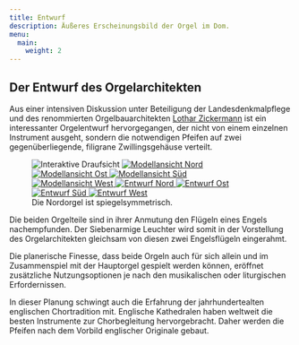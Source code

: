 ```yaml
---
title: Entwurf
description: Äußeres Erscheinungsbild der Orgel im Dom.
menu:
  main:
    weight: 2
---
```


## Der Entwurf des Orgelarchitekten
Aus einer intensiven Diskussion unter Beteiligung der Landesdenkmalpflege 
und des renommierten Orgelbauarchitekten [Lothar Zickermann](https://orgelarchitektur-zickermann.de/) 
ist ein interessanter Orgelentwurf hervorgegangen, der nicht von einem einzelnen Instrument ausgeht, 
sondern die notwendigen Pfeifen auf zwei gegenüberliegende, filigrane Zwillingsgehäuse verteilt. 

<figure id="organ-layout">
    <div id="map">
        <img src="/design/layout-600px.png" alt="Interaktive Draufsicht">
        <a href="/model/north.jpg">
            <img src="/model/north-100px.jpg" alt="Modellansicht Nord" id="organ-model-north">
        </a>
        <a href="/model/east-mirrored.jpg">
            <img src="/model/east-mirrored-100px.jpg" alt="Modellansicht Ost" id="organ-model-east">
        </a>
        <a href="/model/south-mirrored.jpg">
            <img src="/model/south-mirrored-100px.jpg" alt="Modellansicht Süd" id="organ-model-south">
        </a>
        <a href="/model/west.jpg">
            <img src="/model/west-100px.jpg" alt="Modellansicht West" id="organ-model-west">
        </a>
        <a href="/design/south-organ-north-view.png">
            <img src="/design/south-organ-north-view-100px.png" alt="Entwurf Nord" id="organ-layout-north">
        </a>
        <a href="/design/south-organ-east-view.png">
            <img src="/design/south-organ-east-view-100px.png" alt="Entwurf Ost" id="organ-layout-east">
        </a>
        <a href="/design/south-organ-south-view.png">
            <img src="/design/south-organ-south-view-100px.png" alt="Entwurf Süd" id="organ-layout-south">
        </a>
        <a href="/design/south-organ-west-view.png">
            <img src="/design/south-organ-west-view-100px.png" alt="Entwurf West" id="organ-layout-west">
        </a>
    </div>
    <figcaption>Die Nordorgel ist spiegelsymmetrisch.</figcaption>
</figure>

Die beiden Orgelteile sind in ihrer Anmutung den Flügeln eines Engels nachempfunden.
Der Siebenarmige Leuchter wird somit in der Vorstellung des Orgelarchitekten 
gleichsam von diesen zwei Engelsflügeln eingerahmt. 

Die planerische Finesse, dass beide Orgeln auch für sich allein 
und im Zusammenspiel mit der Hauptorgel gespielt werden können, 
eröffnet zusätzliche Nutzungsoptionen je nach den musikalischen oder liturgischen Erfordernissen.

In dieser Planung schwingt auch die Erfahrung der jahrhundertealten englischen Chortradition mit. 
Englische Kathedralen haben weltweit die besten Instrumente zur Chorbegleitung hervorgebracht. 
Daher werden die Pfeifen nach dem Vorbild englischer Originale gebaut. 
